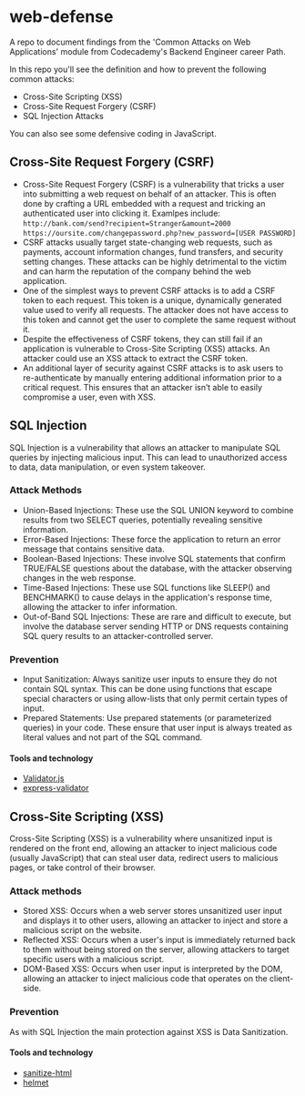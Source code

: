 # web-defense
A repo to document findings from the 'Common Attacks on Web Applications' module from Codecademy's Backend Engineer career Path. 

In this repo you'll see the definition and how to prevent the following common attacks: 
- Cross-Site Scripting (XSS)
- Cross-Site Request Forgery (CSRF)
- SQL Injection Attacks 

You can also see some defensive coding in JavaScript. 

## Cross-Site Request Forgery (CSRF)
- Cross-Site Request Forgery (CSRF) is a vulnerability that tricks a user into submitting a web request on behalf of an attacker. This is often done by crafting a URL embedded with a request and tricking an authenticated user into clicking it. Examlpes include:
`http://bank.com/send?recipient=Stranger&amount=2000`
`https://oursite.com/changepassword.php?new_password=[USER PASSWORD]`
- CSRF attacks usually target state-changing web requests, such as payments, account information changes, fund transfers, and security setting changes. These attacks can be highly detrimental to the victim and can harm the reputation of the company behind the web application.
- One of the simplest ways to prevent CSRF attacks is to add a CSRF token to each request. This token is a unique, dynamically generated value used to verify all requests. The attacker does not have access to this token and cannot get the user to complete the same request without it.
- Despite the effectiveness of CSRF tokens, they can still fail if an application is vulnerable to Cross-Site Scripting (XSS) attacks. An attacker could use an XSS attack to extract the CSRF token.
- An additional layer of security against CSRF attacks is to ask users to re-authenticate by manually entering additional information prior to a critical request. This ensures that an attacker isn’t able to easily compromise a user, even with XSS.

## SQL Injection 
SQL Injection is a vulnerability that allows an attacker to manipulate SQL queries by injecting malicious input. This can lead to unauthorized access to data, data manipulation, or even system takeover.

### Attack Methods
- Union-Based Injections: These use the SQL UNION keyword to combine results from two SELECT queries, potentially revealing sensitive information.
- Error-Based Injections: These force the application to return an error message that contains sensitive data.
- Boolean-Based Injections: These involve SQL statements that confirm TRUE/FALSE questions about the database, with the attacker observing changes in the web response.
- Time-Based Injections: These use SQL functions like SLEEP() and BENCHMARK() to cause delays in the application's response time, allowing the attacker to infer information.
- Out-of-Band SQL Injections: These are rare and difficult to execute, but involve the database server sending HTTP or DNS requests containing SQL query results to an attacker-controlled server.

### Prevention
- Input Sanitization: Always sanitize user inputs to ensure they do not contain SQL syntax. This can be done using functions that escape special characters or using allow-lists that only permit certain types of input.
- Prepared Statements: Use prepared statements (or parameterized queries) in your code. These ensure that user input is always treated as literal values and not part of the SQL command.

#### Tools and technology
- [Validator.js](https://www.npmjs.com/package/validator)
- [express-validator](https://www.npmjs.com/package/validator)

## Cross-Site Scripting (XSS)
Cross-Site Scripting (XSS) is a vulnerability where unsanitized input is rendered on the front end, allowing an attacker to inject malicious code (usually JavaScript) that can steal user data, redirect users to malicious pages, or take control of their browser.

### Attack methods
- Stored XSS: Occurs when a web server stores unsanitized user input and displays it to other users, allowing an attacker to inject and store a malicious script on the website.
- Reflected XSS: Occurs when a user's input is immediately returned back to them without being stored on the server, allowing attackers to target specific users with a malicious script.
- DOM-Based XSS: Occurs when user input is interpreted by the DOM, allowing an attacker to inject malicious code that operates on the client-side.

### Prevention 
As with SQL Injection the main protection against XSS is Data Sanitization. 

#### Tools and technology
- [sanitize-html](https://www.npmjs.com/package/sanitize-html)
- [helmet](https://www.npmjs.com/package/helmet)